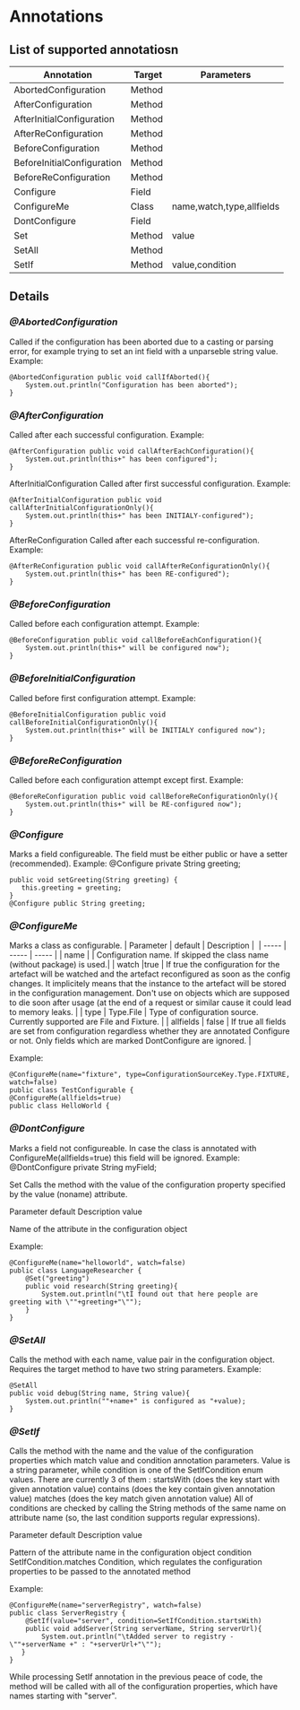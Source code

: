 # Annotations

## List of supported annotatiosn

| Annotation | Target |  Parameters |
| ------------- | ------------- | ----- |
| AbortedConfiguration | Method|  | 
| AfterConfiguration | Method | 
| AfterInitialConfiguration | Method  |
| AfterReConfiguration | Method  |
| BeforeConfiguration | Method  |
| BeforeInitialConfiguration | Method  |
| BeforeReConfiguration | Method |
| Configure | Field |
| ConfigureMe | Class| name,watch,type,allfields |
| DontConfigure | Field |
| Set | Method| value| 
| SetAll| Method  |
| SetIf| Method| value,condition  |

## Details
### *@AbortedConfiguration*
Called if the configuration has been aborted due to a casting or parsing error, for example trying to set an int field with a unparseble string value.
Example:
```
@AbortedConfiguration public void callIfAborted(){
    System.out.println("Configuration has been aborted");
}
```

### *@AfterConfiguration*
Called after each successful configuration.
Example:
```
@AfterConfiguration public void callAfterEachConfiguration(){
    System.out.println(this+" has been configured");
}
```


AfterInitialConfiguration
Called after first successful configuration.
Example:
```
@AfterInitialConfiguration public void callAfterInitialConfigurationOnly(){
    System.out.println(this+" has been INITIALY-configured");
}
```


AfterReConfiguration
Called after each successful re-configuration.
Example:
```
@AfterReConfiguration public void callAfterReConfigurationOnly(){
    System.out.println(this+" has been RE-configured");
}
```


### *@BeforeConfiguration*
Called before each configuration attempt.
Example:
```
@BeforeConfiguration public void callBeforeEachConfiguration(){
    System.out.println(this+" will be configured now");
}
```


### *@BeforeInitialConfiguration*
Called before first configuration attempt.
Example:
```
@BeforeInitialConfiguration public void callBeforeInitialConfigurationOnly(){
    System.out.println(this+" will be INITIALY configured now");
}
```

### *@BeforeReConfiguration*
Called before each configuration attempt except first.
Example:
```
@BeforeReConfiguration public void callBeforeReConfigurationOnly(){
    System.out.println(this+" will be RE-configured now");
}
```

### *@Configure*
Marks a field configureable. The field must be either public or have a setter (recommended).
Example:
@Configure private String greeting;
 ```
public void setGreeting(String greeting) {
    this.greeting = greeting;
}
@Configure public String greeting;
```

### *@ConfigureMe*
Marks a class as configurable.
| Parameter | default | Description | 
| ----- | ----- | ----- |
| name | | Configuration name. If skipped the class name (without package) is used.|
| watch |true | If true the configuration for the artefact will be watched and the artefact reconfigured as soon as the config changes. It implicitely means that the instance to the artefact will be stored in the configuration management. Don't use on objects which are supposed to die soon after usage (at the end of a request or similar cause it could lead to memory leaks. |
| type | Type.File |  Type of configuration source. Currently supported are File and Fixture. |
| allfields | false | If true all fields are set from configuration regardless whether they are annotated Configure or not. Only fields which are marked DontConfigure are ignored. |

Example:
```
@ConfigureMe(name="fixture", type=ConfigurationSourceKey.Type.FIXTURE, watch=false)
public class TestConfigurable {
@ConfigureMe(allfields=true)
public class HelloWorld {
```


### *@DontConfigure*
Marks a field not configureable. In case the class is annotated with ConfigureMe(allfields=true) this field will be ignored.
Example:
@DontConfigure private String myField;


Set
Calls the method with the value of the configuration property specified by the value (noname) attribute. 

Parameter
default
Description
value
 
Name of the attribute in the configuration object

Example:
```
@ConfigureMe(name="helloworld", watch=false)
public class LanguageResearcher {
    @Set("greeting")
    public void research(String greeting){
        System.out.println("\tI found out that here people are greeting with \""+greeting+"\"");
    }
}
```


### *@SetAll*
Calls the method with each name, value pair in the configuration object. Requires the target method to have two string parameters.
Example:
```
@SetAll
public void debug(String name, String value){
    System.out.println(""+name+" is configured as "+value);
}
```


### *@SetIf*
Calls the method with the name and the value of the configuration properties which match value and condition annotation parameters. Value is a string parameter, while condition is one of the SetIfCondition enum values. There are currently 3 of them :
startsWith (does the key start with given annotation value)
contains (does the key contain given annotation value)
matches (does the key match given annotation value)
All of conditions are checked by calling the String methods of the same name on attribute name (so, the last condition supports regular expressions). 

Parameter
default
Description
value
 
Pattern of the attribute name in the configuration object
condition
SetIfCondition.matches
Condition, which regulates the configuration properties to be passed to the annotated method

Example:
```
@ConfigureMe(name="serverRegistry", watch=false)
public class ServerRegistry {
    @SetIf(value="server", condition=SetIfCondition.startsWith)
    public void addServer(String serverName, String serverUrl){
        System.out.println("\tAdded server to registry - \""+serverName +" : "+serverUrl+"\"");
   }
}
```
While processing SetIf annotation in the previous peace of code, the method will be called with all of the configuration properties, which have names starting with "server". 
